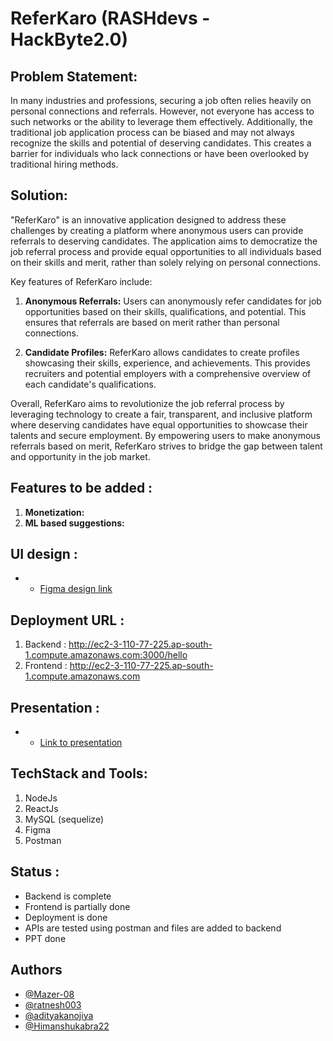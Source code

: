 # ReferKaro (RASHdevs - HackByte2.0)

## Problem Statement:

In many industries and professions, securing a job often relies heavily on personal connections and referrals. However, not everyone has access to such networks or the ability to leverage them effectively. Additionally, the traditional job application process can be biased and may not always recognize the skills and potential of deserving candidates. This creates a barrier for individuals who lack connections or have been overlooked by traditional hiring methods.

## Solution:

"ReferKaro" is an innovative application designed to address these challenges by creating a platform where anonymous users can provide referrals to deserving candidates. The application aims to democratize the job referral process and provide equal opportunities to all individuals based on their skills and merit, rather than solely relying on personal connections.

Key features of ReferKaro include:

1. **Anonymous Referrals:** Users can anonymously refer candidates for job opportunities based on their skills, qualifications, and potential. This ensures that referrals are based on merit rather than personal connections.

2. **Candidate Profiles:** ReferKaro allows candidates to create profiles showcasing their skills, experience, and achievements. This provides recruiters and potential employers with a comprehensive overview of each candidate's qualifications.

Overall, ReferKaro aims to revolutionize the job referral process by leveraging technology to create a fair, transparent, and inclusive platform where deserving candidates have equal opportunities to showcase their talents and secure employment. By empowering users to make anonymous referrals based on merit, ReferKaro strives to bridge the gap between talent and opportunity in the job market.

## Features to be added :

1. **Monetization:**
2. **ML based suggestions:**

## UI design :

- - [Figma design link](https://www.figma.com/file/MWnvaAs1qNQj3icSJiR4Uq/ReferKaro?type=design&node-id=0%3A1&mode=design&t=oSNcyU9mrzHlKs58-1)

## Deployment URL :

1. Backend : http://ec2-3-110-77-225.ap-south-1.compute.amazonaws.com:3000/hello
2. Frontend : http://ec2-3-110-77-225.ap-south-1.compute.amazonaws.com

## Presentation :

- - [Link to presentation](https://www.canva.com/design/DAGBnZ0PaLg/MTlEb3CnHYQh-L_02aFvFw/edit?utm_content=DAGBnZ0PaLg&utm_campaign=designshare&utm_medium=link2&utm_source=sharebutton)

## TechStack and Tools:

1. NodeJs
2. ReactJs
3. MySQL (sequelize)
4. Figma
5. Postman

## Status :

- Backend is complete
- Frontend is partially done
- Deployment is done
- APIs are tested using postman and files are added to backend
- PPT done

## Authors

- [@Mazer-08](https://www.github.com//Mazer-08)
- [@ratnesh003](https://www.github.com/ratnesh003)
- [@adityakanojiya](https://www.behance.net/adityakanojiya)
- [@Himanshukabra22](https://www.github.com/Himanshukabra22)
